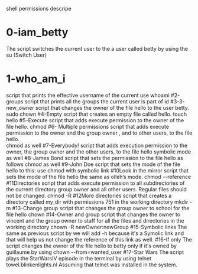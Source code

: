 shell permissions descripe
# 0-iam_betty
The script switches the current user to the a user called betty by using the su (Switch User)
# 1-who_am_i
script that prints the effective username of the current use
  whoami
#2-groups
script that prints all the groups the current user is part of
   id 
#3-3-new_owner
script that changes the owner of the file hello to the user betty. 
   sudo chown
#4-Empty
script that creates an empty file called hello.
 touch hello
#5-Execute
script that adds execute permission to the owner of the file hello.
 chmod
#6- Multiple permissions
script that adds execute permission to the owner and the group owner
, and to other users, to the file hello.  
chmod as well
#7-Everybody!
script that adds execution permission to the owner, 
the group owner and the other users, to the file hello
symbolic mode as well 
#8-James Bond
script that sets the permission to the file hello as follows
chmod as well
#9-John Doe
script that sets the mode of the file hello to this:
use chmod with symbolic link 
#10Look in the mirror
script that sets the mode of the file hello the same as olleh’s mode.
chmod --reference
#11Directories
script that adds execute permission to all subdirectories of the current directory
group owner and all other users. Regular files should not be changed.
chmod -R
#12More directories
 script that creates a directory 
 called my_dir with permissions 751 in the working directory
 mkdir -m
#13-Change group
 script that changes the group owner to school for the file hello
 chown
#14-Owner and group
script that changes the owner to vincent and the group owner to 
staff for all the files and directories in the working directory
chown -R newOwner:newGroup
#15-Symbolic links
The same as previous script by we will add -h because it's a Symolic link and that will help us not change the reference of this link as well.
#16-If only
The script changes the owner of the file hello to betty only if it's owned by guillaume by using chown --from=wanted_user
#17-Star Wars
The script plays the StarWarsIV episode in the terminal by using telnet towel.blinkenlights.nl
Assuming that telnet was installed in the system.
